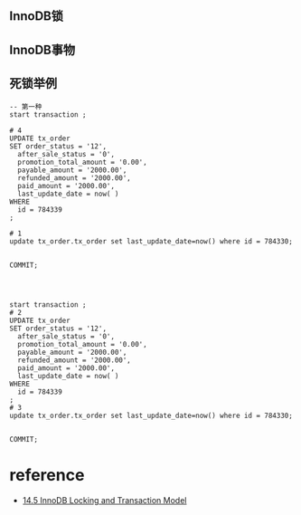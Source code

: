 ## InnoDB锁

## InnoDB事物

## 死锁举例




```
-- 第一种
start transaction ;

# 4
UPDATE tx_order
SET order_status = '12',
  after_sale_status = '0',
  promotion_total_amount = '0.00',
  payable_amount = '2000.00',
  refunded_amount = '2000.00',
  paid_amount = '2000.00',
  last_update_date = now( )
WHERE
  id = 784339
;

# 1
update tx_order.tx_order set last_update_date=now() where id = 784330;


COMMIT;




start transaction ;
# 2
UPDATE tx_order
SET order_status = '12',
  after_sale_status = '0',
  promotion_total_amount = '0.00',
  payable_amount = '2000.00',
  refunded_amount = '2000.00',
  paid_amount = '2000.00',
  last_update_date = now( )
WHERE
  id = 784339
;
# 3
update tx_order.tx_order set last_update_date=now() where id = 784330;


COMMIT;
```

# reference
* [14.5 InnoDB Locking and Transaction Model](https://dev.mysql.com/doc/refman/5.7/en/innodb-locking-transaction-model.html)